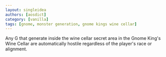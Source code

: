 ```yaml
---
layout: singleidea
authors: [aosdict]
category: [vanilla]
tags: [gnome, monster generation, gnome kings wine cellar]
---
```

Any G that generate inside the wine cellar secret area in the Gnome King's Wine Cellar are automatically hostile regardless of the player's race or alignment.
